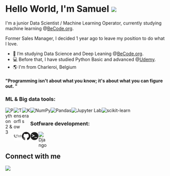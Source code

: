 # Hello World, I'm Samuel <img src="https://raw.githubusercontent.com/MartinHeinz/MartinHeinz/master/wave.gif" width="30px">

I'm a junior Data Scientist / Machine Learning Operator, currently studying machine learning @[BeCode.org](https://becode.org).

Former Sales Manager, I decided 1 year ago to leave my position to do what  I love.


- 🌱 I’m studying Data Science and Deep Leaning @[BeCode.org](https://becode.org).
- 💻 Before that, I have studied Python Basic and advanced @[Udemy](https://www.udemy.com/course/python-the-complete-python-developer-course/).
- 🌎 I'm from Charleroi, Belgium

#### "Programming isn't about what you know; it's about what you can figure out. "


### ML & Big data tools:

<img align="left" alt="Python 2 & 3" width="26px" src="https://upload.wikimedia.org/wikipedia/commons/thumb/0/0a/Python.svg/240px-Python.svg.png" />
<img align="left" alt="Tensorflow" width="26px" src="https://upload.wikimedia.org/wikipedia/commons/thumb/2/2d/Tensorflow_logo.svg/800px-Tensorflow_logo.svg.png"/>
<img align="left" alt="Keras"  title="Keras" width="26px" src="https://upload.wikimedia.org/wikipedia/commons/a/ae/Keras_logo.svg"/>
<img align="left" alt="NumPy" title="NumPy" height="26px" src="https://numpy.org/images/logos/numpy.svg" />
<img align="left" alt="Pandas" title="Pandas" height="26px" src="https://raw.githubusercontent.com/pandas-dev/pandas/master/web/pandas/static/img/pandas_mark.svg" />
<img align="left" alt="Jupyter Lab" title="Jupyter Lab" height="26px" src="https://jupyter.org/assets/main-logo.svg" />
<img align="left" alt="scikit-learn" title="scikit-learn" height="26px" src="https://raw.githubusercontent.com/scikit-learn/scikit-learn/main/doc/logos/favicon.ico" />

</br>

### Sotfware development:

<img align="left" alt="Flask" title="Flask" width="26px" src="https://raw.githubusercontent.com/github/explore/80688e429a7d4ef2fca1e82350fe8e3517d3494d/topics/flask/flask.png" />
<img align="left" alt="GitHub" title="GitHub" width="26px" src="https://raw.githubusercontent.com/github/explore/78df643247d429f6cc873026c0622819ad797942/topics/github/github.png" />
<img align="left" alt="Terminal" title="Terminal" width="26px" src="https://raw.githubusercontent.com/github/explore/80688e429a7d4ef2fca1e82350fe8e3517d3494d/topics/terminal/terminal.png" />
<img align="left" alt="Django" title="Django" width="26px" src="https://github.com/SamuelDodet/SamuelD005/blob/master/image/img.png" />
</br></br>

## Connect with me

[<img src="https://img.shields.io/badge/linkedin-%230077B5.svg?&style=for-the-badge&logo=linkedin&logoColor=white" />](https://www.linkedin.com/in/samuel-dodet/)
